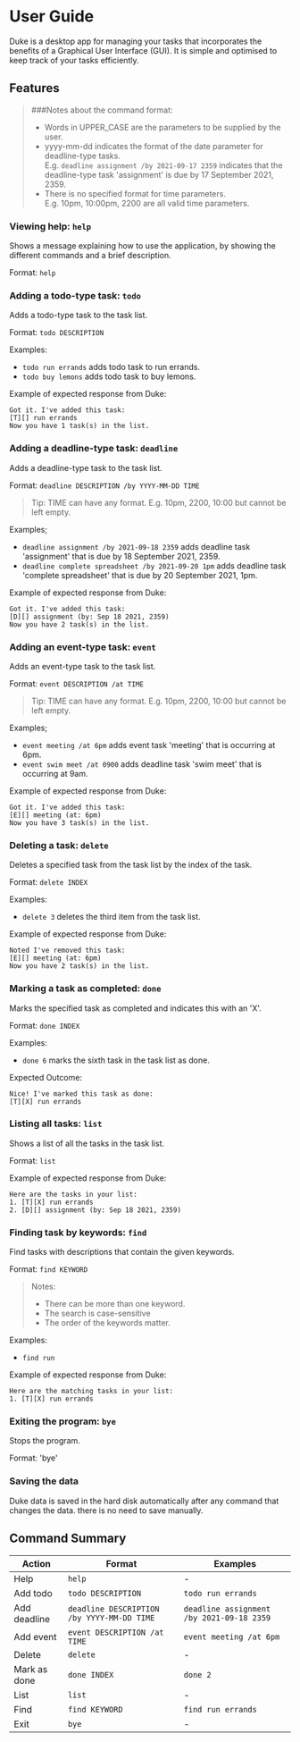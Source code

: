 # User Guide
Duke is a desktop app for managing your tasks that 
incorporates the benefits of a Graphical User Interface (GUI). 
It is simple and optimised to keep track of your tasks 
efficiently.

## Features 

>###Notes about the command format:
> * Words in UPPER_CASE are the parameters to be supplied by the user.
> * yyyy-mm-dd indicates the format of the date parameter for deadline-type tasks.\
> E.g. `deadline assignment /by 2021-09-17 2359` indicates that the \
    deadline-type task 'assignment' is due by 17 September 2021, 2359.
> * There is no specified format for time parameters.\
> E.g. 10pm, 10:00pm, 2200 are all valid time parameters.


### Viewing help: `help`

Shows a message explaining how to use the application, by showing the 
different commands and a brief description.

Format: `help`

### Adding a todo-type task: `todo`

Adds a todo-type task to the task list. 

Format: `todo DESCRIPTION`

Examples:
* `todo run errands` adds todo task to run errands.
* `todo buy lemons` adds todo task to buy lemons.

Example of expected response from Duke:
````
Got it. I've added this task:
[T][] run errands
Now you have 1 task(s) in the list.
````

### Adding a deadline-type task: `deadline`

Adds a deadline-type task to the task list.

Format: `deadline DESCRIPTION /by YYYY-MM-DD TIME`

> Tip: TIME can have any format. E.g. 10pm, 2200, 10:00 but cannot be left empty.

Examples;
* `deadline assignment /by 2021-09-18 2359` adds deadline task 'assignment' 
  that is due by 18 September 2021, 2359.
* `deadline complete spreadsheet /by 2021-09-20 1pm` adds deadline 
  task 'complete spreadsheet' that is due by 20 September 2021, 1pm.

Example of expected response from Duke:
````
Got it. I've added this task:
[D][] assignment (by: Sep 18 2021, 2359)
Now you have 2 task(s) in the list.
````

### Adding an event-type task: `event`

Adds an event-type task to the task list.

Format: `event DESCRIPTION /at TIME`

> Tip: TIME can have any format. E.g. 10pm, 2200, 10:00 but cannot be left empty.

Examples;
* `event meeting /at 6pm` adds event task 'meeting' that is occurring at 6pm.
* `event swim meet /at 0900` adds deadline task 'swim meet' that 
  is occurring at 9am.

Example of expected response from Duke:
````
Got it. I've added this task:
[E][] meeting (at: 6pm)
Now you have 3 task(s) in the list.
````

### Deleting a task: `delete`

Deletes a specified task from the task list by the index of the task.

Format: `delete INDEX`

Examples:
* `delete 3` deletes the third item from the task list.

Example of expected response from Duke:
````
Noted I've removed this task:
[E][] meeting (at: 6pm)
Now you have 2 task(s) in the list.
````

### Marking a task as completed: `done`

Marks the specified task as completed and indicates this with an 'X'.

Format: `done INDEX`

Examples:
* `done 6` marks the sixth task in the task list as done.

Expected Outcome:
````
Nice! I've marked this task as done:
[T][X] run errands
````

### Listing all tasks: `list`

Shows a list of all the tasks in the task list.

Format: `list`

Example of expected response from Duke:
````
Here are the tasks in your list:
1. [T][X] run errands
2. [D][] assignment (by: Sep 18 2021, 2359)
````

### Finding task by keywords: `find`

Find tasks with descriptions that contain the given keywords.

Format: `find KEYWORD`

>Notes: 
> * There can be more than one keyword.
> * The search is case-sensitive
> * The order of the keywords matter.

Examples:
* `find run`

Example of expected response from Duke:
````
Here are the matching tasks in your list:
1. [T][X] run errands
````

### Exiting the program: `bye`

Stops the program.

Format: 'bye'

### Saving the data

Duke data is saved in the hard disk automatically after any command that 
changes the data. there is no need to save manually.

## Command Summary

Action | Format | Examples
-------|---------|--------
Help | `help` | -
Add todo | `todo DESCRIPTION` | `todo run errands`
Add deadline | `deadline DESCRIPTION /by YYYY-MM-DD TIME`| `deadline assignment /by 2021-09-18 2359`
Add event | `event DESCRIPTION /at TIME` | `event meeting /at 6pm`
Delete | `delete` | -
Mark as done | `done INDEX` | `done 2`
List | `list` | -
Find | `find KEYWORD` | `find run errands`
Exit | `bye` | -